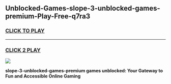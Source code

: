 
## Unblocked-Games-slope-3-unblocked-games-premium-Play-Free-q7ra3
<h3>
<a href="https://premium76.site?title=slope-3-unblocked-games-premium&ref=18A1">CLICK TO PLAY</a></h3>
<hr>

<h3>
<a href="https://premium76.site?title=slope-3-unblocked-games-premium&ref=18A1">CLICK 2 PLAY</a>
  
</h3>

<a href="https://premium76.site?title=slope-3-unblocked-games-premium&ref=18A1"><img src="https://clearcache.store/games.png"></a>


**slope-3-unblocked-games-premium games unblocked: Your Gateway to Fun and Accessible Online Gaming**
